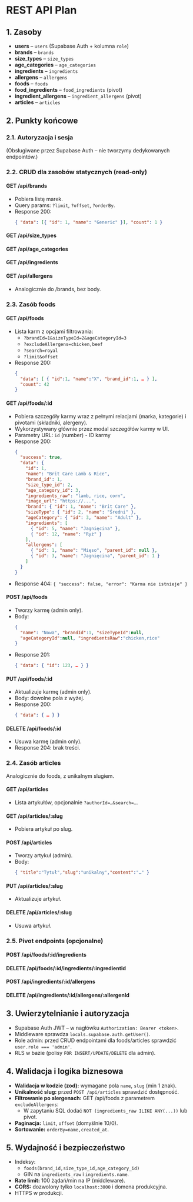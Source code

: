 # REST API Plan

## 1. Zasoby

- **users** – `users` (Supabase Auth + kolumna `role`)
- **brands** – `brands`
- **size_types** – `size_types`
- **age_categories** – `age_categories`
- **ingredients** – `ingredients`
- **allergens** – `allergens`
- **foods** – `foods`
- **food_ingredients** – `food_ingredients` (pivot)
- **ingredient_allergens** – `ingredient_allergens` (pivot)
- **articles** – `articles`

## 2. Punkty końcowe

### 2.1. Autoryzacja i sesja
(Obsługiwane przez Supabase Auth – nie tworzymy dedykowanych endpointów.)

### 2.2. CRUD dla zasobów statycznych (read-only)

#### GET /api/brands
- Pobiera listę marek.
- Query params: `?limit`, `?offset`, `?orderBy`.
- Response 200:
  ```json
  { "data": [{ "id": 1, "name": "Generic" }], "count": 1 }
  ```

#### GET /api/size_types
#### GET /api/age_categories
#### GET /api/ingredients
#### GET /api/allergens
- Analogicznie do /brands, bez body.

### 2.3. Zasób foods

#### GET /api/foods
- Lista karm z opcjami filtrowania:
  - `?brandId=1&sizeTypeId=2&ageCategoryId=3`
  - `?excludeAllergens=chicken,beef`
  - `?search=royal`
  - `?limit&offset`
- Response 200:
  ```json
  {
    "data": [ { "id":1, "name":"X", "brand_id":1, … } ],
    "count": 42
  }
  ```

#### GET /api/foods/:id
- Pobiera szczegóły karmy wraz z pełnymi relacjami (marka, kategorie) i pivotami (składniki, alergeny).
- Wykorzystywany głównie przez modal szczegółów karmy w UI.
- Parametry URL: `id` (number) - ID karmy
- Response 200:
  ```json
  {
    "success": true,
    "data": {
      "id": 1,
      "name": "Brit Care Lamb & Rice",
      "brand_id": 1,
      "size_type_id": 2,
      "age_category_id": 3,
      "ingredients_raw": "lamb, rice, corn",
      "image_url": "https://...",
      "brand": { "id": 1, "name": "Brit Care" },
      "sizeType": { "id": 2, "name": "Średni" },
      "ageCategory": { "id": 3, "name": "Adult" },
      "ingredients": [
        { "id": 5, "name": "Jagnięcina" },
        { "id": 12, "name": "Ryż" }
      ],
      "allergens": [
        { "id": 1, "name": "Mięso", "parent_id": null },
        { "id": 3, "name": "Jagnięcina", "parent_id": 1 }
      ]
    }
  }
  ```
- Response 404: `{ "success": false, "error": "Karma nie istnieje" }`

#### POST /api/foods
- Tworzy karmę (admin only).
- Body:
  ```json
  {
    "name": "Nowa", "brandId":1, "sizeTypeId":null,
    "ageCategoryId":null, "ingredientsRaw":"chicken,rice"
  }
  ```
- Response 201:
  ```json
  { "data": { "id": 123, … } }
  ```

#### PUT /api/foods/:id
- Aktualizuje karmę (admin only).
- Body: dowolne pola z wyżej.
- Response 200:
  ```json
  { "data": { … } }
  ```

#### DELETE /api/foods/:id
- Usuwa karmę (admin only).
- Response 204: brak treści.

### 2.4. Zasób articles
Analogicznie do foods, z unikalnym slugiem.

#### GET /api/articles
- Lista artykułów, opcjonalnie `?authorId=…&search=…`.

#### GET /api/articles/:slug
- Pobiera artykuł po slug.

#### POST /api/articles
- Tworzy artykuł (admin).
- Body:
  ```json
  { "title":"Tytuł","slug":"unikalny","content":"…" }
  ```

#### PUT /api/articles/:slug
- Aktualizuje artykuł.

#### DELETE /api/articles/:slug
- Usuwa artykuł.

### 2.5. Pivot endpoints (opcjonalne)
#### POST /api/foods/:id/ingredients
#### DELETE /api/foods/:id/ingredients/:ingredientId

#### POST /api/ingredients/:id/allergens
#### DELETE /api/ingredients/:id/allergens/:allergenId

## 3. Uwierzytelnianie i autoryzacja

- Supabase Auth JWT – w nagłówku `Authorization: Bearer <token>`.
- Middleware sprawdza `locals.supabase.auth.getUser()`.
- Role admin: przed CRUD endpointami dla foods/articles sprawdzić `user.role === 'admin'`.
- RLS w bazie (polisy `FOR INSERT/UPDATE/DELETE` dla admin).

## 4. Walidacja i logika biznesowa

- **Walidacja w kodzie (zod):** wymagane pola `name`, `slug` (min 1 znak).
- **Unikalność slug:** przed `POST /api/articles` sprawdzić dostępność.
- **Filtrowanie po alergenach:** GET /api/foods z parametrem `excludeAllergens`:
  - W zapytaniu SQL dodać `NOT (ingredients_raw ILIKE ANY(...))` lub pivot.
- **Paginacja:** `limit`, `offset` (domyślnie 10/0).
- **Sortowanie:** `orderBy=name,created_at`.

## 5. Wydajność i bezpieczeństwo

- Indeksy:
  - `foods(brand_id,size_type_id,age_category_id)`
  - GIN na `ingredients_raw` i `ingredients.name`.
- **Rate limit:** 100 żądań/min na IP (middleware).
- **CORS:** dozwolony tylko `localhost:3000` i domena produkcyjna.
- HTTPS w produkcji.
